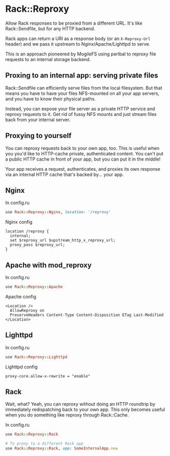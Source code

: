 Rack::Reproxy
=============

Allow Rack responses to be proxied from a different URL. It's like
Rack::Sendfile, but for any HTTP backend.

Rack apps can return a URI as a response body (or an `X-Reproxy-Url` header)
and we pass it upstream to Nginx/Apache/Lighttpd to serve.

This is an approach pioneered by MogileFS using perlbal to reproxy file
requests to an internal storage backend.


Proxing to an internal app: serving private files
-------------------------------------------------

Rack::Sendfile can efficiently serve files from the local filesystem.
But that means you have to have your files NFS-mounted on all your app
servers, and you have to know their physical paths.

Instead, you can expose your file server as a private HTTP service and
reproxy requests to it. Get rid of fussy NFS mounts and just stream files
back from your internal server.


Proxying to yourself
--------------------

You can reproxy requests back to your own app, too. This is useful when you
you'd like to HTTP-cache private, authenticated content. You can't put a
public HTTP cache in front of your app, but you can put it in the middle!

Your app receives a request, authenticates, and proxies its own response
via an internal HTTP cache that's backed by... your app.

Nginx
-----

In config.ru

```ruby
use Rack::Reproxy::Nginx, location: '/reproxy'
```

Nginx config

    location /reproxy {
      internal;
      set $reproxy_url $upstream_http_x_reproxy_url;
      proxy_pass $reproxy_url;
    }


Apache with mod\_reproxy
------------------------

In config.ru

```ruby
use Rack::Reproxy::Apache
```

Apache config

    <Location />
      AllowReproxy on
      PreserveHeaders Content-Type Content-Disposition ETag Last-Modified
    </Location>


Lighttpd
--------

In config.ru

```ruby
use Rack::Reproxy::Lighttpd
```

Lighttpd config

    proxy-core.allow-x-rewrite = "enable"


Rack
----

Wait, what? Yeah, you can reproxy without doing an HTTP roundtrip by
immediately redispatching back to your own app. This only becomes useful
when you do something like reproxy through Rack::Cache.

In config.ru

```ruby
use Rack::Reproxy::Rack

# To proxy to a different Rack app
use Rack::Reproxy::Rack, app: SomeInternalApp.new
```
